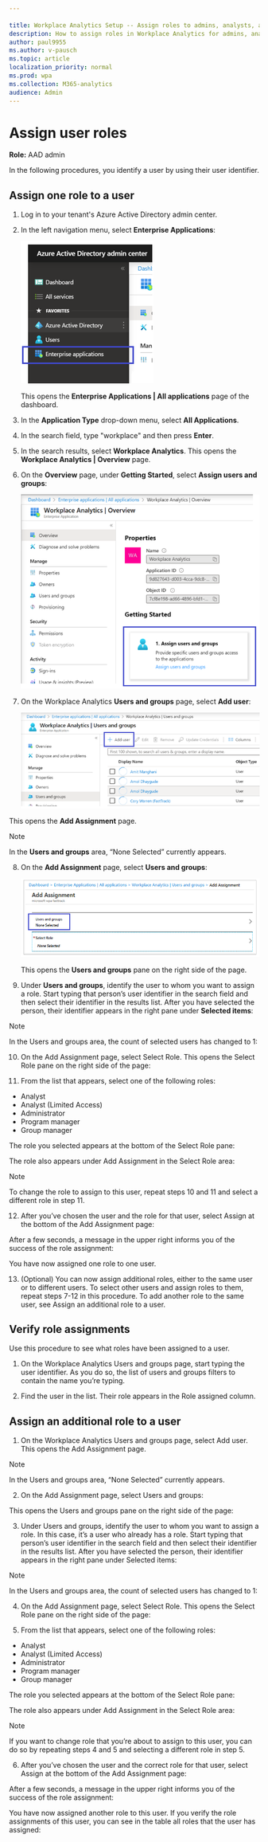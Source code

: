 ```yaml
---

title: Workplace Analytics Setup -- Assign roles to admins, analysts, and PMs 
description: How to assign roles in Workplace Analytics for admins, analysts, and program managers
author: paul9955
ms.author: v-pausch
ms.topic: article
localization_priority: normal 
ms.prod: wpa
ms.collection: M365-analytics
audience: Admin
---
```


# Assign user roles 

**Role:** AAD admin 

In the following procedures, you identify a user by using their user identifier.  

## Assign one role to a user 

1. Log in to your tenant's Azure Active Directory admin center. 

2. In the left navigation menu, select **Enterprise Applications**:

   ![Enterprise applications](../images/wpa/setup/enterprise-apps.png) 
   
   This opens the **Enterprise Applications | All applications** page of the dashboard. 

3. In the **Application Type** drop-down menu, select **All Applications**. 

4. In the search field, type "workplace" and then press **Enter**. 

5. In the search results, select **Workplace Analytics**. This opens the **Workplace Analytics | Overview** page.  

6. On the **Overview** page, under **Getting Started**, select **Assign users and groups**: 

   ![Overview page](../images/wpa/setup/wpa-overview.png)  

7. On the Workplace Analytics **Users and groups** page, select **Add user**:

   ![Overview page](../images/wpa/setup/wpa-users-and-groups.png)  

This opens the **Add Assignment** page. 

> [!Note] 
> In the **Users and groups** area, “None Selected” currently appears. 

8. On the **Add Assignment** page, select **Users and groups**: 
   
   ![Overview page](../images/wpa/setup/select-users-and-groups-4.png)

   This opens the **Users and groups** pane on the right side of the page.

9. Under **Users and groups**, identify the user to whom you want to assign a role. Start typing that person’s user identifier in the search field and then select their identifier in the results list. After you have selected the person, their identifier appears in the right pane under **Selected items**: 


> [!Note] 
> In the Users and groups area, the count of selected users has changed to 1: 


10. On the Add Assignment page, select Select Role. This opens the Select Role pane on the right side of the page: 

 
11. From the list that appears, select one of the following roles:  

* Analyst 
* Analyst (Limited Access) 
* Administrator 
* Program manager 
* Group manager 

The role you selected appears at the bottom of the Select Role pane: 


The role also appears under Add Assignment in the Select Role area: 


> [!Note] 
> To change the role to assign to this user, repeat steps 10 and 11 and select a different role in step 11. 

12. After you’ve chosen the user and the role for that user, select Assign at the bottom of the Add Assignment page: 
 

After a few seconds, a message in the upper right informs you of the success of the role assignment:  


You have now assigned one role to one user.  

13. (Optional) You can now assign additional roles, either to the same user or to different users. To select other users and assign roles to them, repeat steps 7-12 in this procedure. To add another role to the same user, see Assign an additional role to a user.  

## Verify role assignments 

Use this procedure to see what roles have been assigned to a user.  

1. On the Workplace Analytics Users and groups page, start typing the user identifier. As you do so, the list of users and groups filters to contain the name you’re typing.  

2. Find the user in the list. Their role appears in the Role assigned column.  

## Assign an additional role to a user 

1. On the Workplace Analytics Users and groups page, select Add user. This opens the Add Assignment page. 

> [!Note] 
> In the Users and groups area, “None Selected” currently appears. 

2. On the Add Assignment page, select Users and groups: 


This opens the Users and groups pane on the right side of the page: 

 
3. Under Users and groups, identify the user to whom you want to assign a role. In this case, it’s a user who already has a role. Start typing that person’s user identifier in the search field and then select their identifier in the results list. After you have selected the person, their identifier appears in the right pane under Selected items: 
 

> [!Note] 
> In the Users and groups area, the count of selected users has changed to 1: 

 
4. On the Add Assignment page, select Select Role. This opens the Select Role pane on the right side of the page: 

 
5. From the list that appears, select one of the following roles:  

* Analyst 
* Analyst (Limited Access) 
* Administrator 
* Program manager 
* Group manager 

The role you selected appears at the bottom of the Select Role pane: 


The role also appears under Add Assignment in the Select Role area: 


> [!Note] 
> If you want to change role that you’re about to assign to this user, you can do so by repeating steps 4 and 5 and selecting a different role in step 5. 

6. After you’ve chosen the user and the correct role for that user, select Assign at the bottom of the Add Assignment page: 
 

After a few seconds, a message in the upper right informs you of the success of the role assignment:  

 
You have now assigned another role to this user. If you verify the role assignments of this user, you can see in the table all roles that the user has assigned:  
